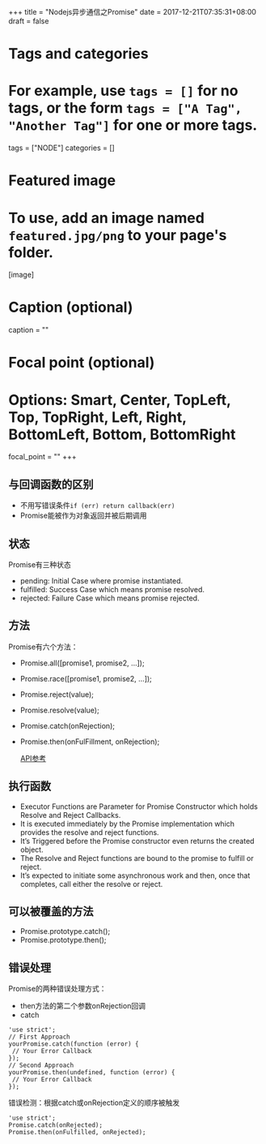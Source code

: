 +++
title = "Nodejs异步通信之Promise"
date = 2017-12-21T07:35:31+08:00
draft = false

# Tags and categories
# For example, use `tags = []` for no tags, or the form `tags = ["A Tag", "Another Tag"]` for one or more tags.
tags = ["NODE"]
categories = []

# Featured image
# To use, add an image named `featured.jpg/png` to your page's folder. 
[image]
  # Caption (optional)
  caption = ""

  # Focal point (optional)
  # Options: Smart, Center, TopLeft, Top, TopRight, Left, Right, BottomLeft, Bottom, BottomRight
  focal_point = ""
+++

## 与回调函数的区别

- 不用写错误条件`if (err) return callback(err)`
- Promise能被作为对象返回并被后期调用


## 状态

Promise有三种状态

- pending: Initial Case where promise instantiated.
- fulfilled: Success Case which means promise resolved.
- rejected: Failure Case which means promise rejected.

## 方法

Promise有六个方法：

- Promise.all([promise1, promise2, …]);
- Promise.race([promise1, promise2, …]);
- Promise.reject(value);
- Promise.resolve(value);
- Promise.catch(onRejection);
- Promise.then(onFulFillment, onRejection);

    [API参考](https://developer.mozilla.org/en-US/docs/Web/JavaScript/Reference/Global_Objects/Promise#)

## 执行函数

- Executor Functions are Parameter for Promise Constructor which holds Resolve and Reject Callbacks.
- It is executed immediately by the Promise implementation which provides the resolve and reject functions.
- It’s Triggered before the Promise constructor even returns the created object.
- The Resolve and Reject functions are bound to the promise to fulfill or reject.
- It’s expected to initiate some asynchronous work and then, once that completes, call either the resolve or reject.

## 可以被覆盖的方法

- Promise.prototype.catch();
- Promise.prototype.then();


## 错误处理

Promise的两种错误处理方式：

- then方法的第二个参数onRejection回调
- catch 

```
'use strict';
// First Approach
yourPromise.catch(function (error) {
 // Your Error Callback
});
// Second Approach
yourPromise.then(undefined, function (error) {
 // Your Error Callback
});
```

错误检测：根据catch或onRejection定义的顺序被触发

```
'use strict';
Promise.catch(onRejected);
Promise.then(onFulfilled, onRejected);
```
